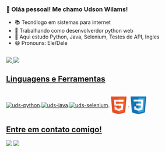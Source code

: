 ### 👋 Oláa pessoal! Me chamo Udson Wilams! 
- 📚 Tecnólogo em sistemas para internet
- 🔭 Trabalhando como desenvolverdor python web
- 🌱 Aqui estudo Python, Java, Selenium, Testes de API, Ingles
- 😄 Pronouns: Ele/Dele
##
<div align="left">
  <a href="https://github.com/UdsonWillams">
  <img height="180em" src="https://github-readme-stats.vercel.app/api?username=udsonwillams&show_icons=true&theme=dracula&include_all_commits=true&count_private=true"/>
  <img height="180em" src="https://github-readme-stats.vercel.app/api/top-langs/?username=udsonwillams&layout=compact&langs_count=7&theme=dracula"/>
</div>
  
## Linguagens e Ferramentas
  
 <div style="display: inline_block"><br>
  <img align="center" alt="uds-python" height="50" width="50" src="https://cdn.jsdelivr.net/gh/devicons/devicon/icons/python/python-original-wordmark.svg">
  <img align="center" alt="uds-java" height="50" width="50" src="https://cdn.jsdelivr.net/gh/devicons/devicon/icons/java/java-original-wordmark.svg">
  <img align="center" alt="uds-selenium" height="50" width="50" src="https://cdn.jsdelivr.net/gh/devicons/devicon/icons/selenium/selenium-original.svg">
  <img align="center" alt="uds-HTML" height="50" width="50" src="https://raw.githubusercontent.com/devicons/devicon/master/icons/html5/html5-original.svg">
  <img align="center" alt="uds-CSS" height="50" width="50" src="https://raw.githubusercontent.com/devicons/devicon/master/icons/css3/css3-original.svg">
  </div>

  ## Entre em contato comigo!
  
 <div>
  <a target="_blank" href = "mailto:udson.willams@gmail.com"><img src="https://img.shields.io/badge/-Gmail-%23333?style=for-the-badge&logo=gmail&logoColor=white" target="_blank"></a>
  <a target="_blank" href="https://www.linkedin.com/in/udsonwillams" target="blank"><img src="https://img.shields.io/badge/-LinkedIn-%230077B5?style=for-the-badge&logo=linkedin&logoColor=white"></a> 
  </div>
 
